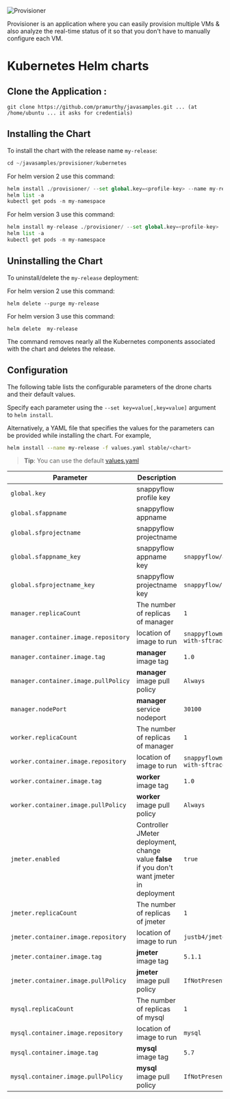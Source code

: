 <!-- Copyright 2020 MapleLabs -->
<!-- Author: Anchal Gupta (Anchal.Gupta@maplelabs.com) -->
<!-- Description: Main README file for Provisioner. -->

![Provisioner](https://res.cloudinary.com/anchal-gupta/image/upload/v1596830627/Git%20Images/provisioner-logo_kh4cdd.png)

Provisioner is an application where you can easily provision multiple VMs & also analyze the real-time status of it so that you don't have to manually configure each VM.

# Kubernetes Helm charts ###

## Clone the Application :

```
git clone https://github.com/pramurthy/javasamples.git ... (at /home/ubuntu ... it asks for credentials)
```

## Installing the Chart

To install the chart with the release name `my-release`:

```python
cd ~/javasamples/provisioner/kubernetes 
```
For helm version 2 use this command:
```python
helm install ./provisioner/ --set global.key=<profile-key> --name my-release --namespace <my-namespace>
helm list -a
kubectl get pods -n my-namespace
```
For helm version 3 use this command:
```python
helm install my-release ./provisioner/ --set global.key=<profile-key>  --namespace <my-namespace>
helm list -a
kubectl get pods -n my-namespace
```

## Uninstalling the Chart

To uninstall/delete the `my-release` deployment:

For helm version 2 use this command:
```console
helm delete --purge my-release
```

For helm version 3 use this command:
```console
helm delete  my-release
```

The command removes nearly all the Kubernetes components associated with the
chart and deletes the release.

## Configuration

The following table lists the configurable parameters of the drone charts and their default values.

Specify each parameter using the `--set key=value[,key=value]` argument to `helm install`.

Alternatively, a YAML file that specifies the values for the parameters can be provided while installing the chart. For example,

```bash
helm install --name my-release -f values.yaml stable/<chart>
```

> **Tip**: You can use the default [values.yaml](values.yaml)


| Parameter | Description | Default |
|-----------|-------------|---------|
| `global.key` | snappyflow profile key | |
| `global.sfappname` | snappyflow appname |  |
| `global.sfprojectname`  | snappyflow projectname |  |
| `global.sfappname_key`  | snappyflow appname key | `snappyflow/appname` |
| `global.sfprojectname_key` | snappyflow projectname key | `snappyflow/projectname` |
| `manager.replicaCount`  | The number of replicas of manager | `1` |
| `manager.container.image.repository`  | location of image to run | `snappyflowml/provisionmanager-with-sftrace` |
| `manager.container.image.tag`  | **manager** image tag | `1.0` |
| `manager.container.image.pullPolicy`  | **manager** image pull policy | `Always` |
| `manager.nodePort` | **manager** service nodeport | `30100` |
| `worker.replicaCount`  | The number of replicas of manager | `1` |
| `worker.container.image.repository`  | location of image to run | `snappyflowml/provisionworker-with-sftrace` |
| `worker.container.image.tag`  | **worker** image tag | `1.0` |
| `worker.container.image.pullPolicy`  | **worker** image pull policy | `Always` |
| `jmeter.enabled`  | Controller JMeter deployment, change value **false** if you don't want jmeter in deployment | `true` |
| `jmeter.replicaCount`  | The number of replicas of jmeter | `1` |
| `jmeter.container.image.repository`  | location of image to run | `justb4/jmeter` |
| `jmeter.container.image.tag`  | **jmeter** image tag | `5.1.1` |
| `jmeter.container.image.pullPolicy`  | **jmeter** image pull policy | `IfNotPresent` |
| `mysql.replicaCount`  | The number of replicas of mysql | `1` |
| `mysql.container.image.repository`  | location of image to run | `mysql` |
| `mysql.container.image.tag`  | **mysql** image tag | `5.7` |
| `mysql.container.image.pullPolicy`  | **mysql** image pull policy | `IfNotPresent` |
